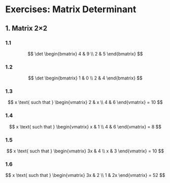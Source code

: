 # Exercises: Matrix Determinant

## 1. Matrix 2×2

### 1.1

$$
\det \begin{bmatrix}
4 & 9
\\
2 & 5
\end{bmatrix}
$$

### 1.2

$$
\det \begin{bmatrix}
1 & 0
\\
2 & 4
\end{bmatrix}
$$

### 1.3

$$
x \text{ such that } \begin{vmatrix}
2 & x
\\
4 & 6
\end{vmatrix} = 10
$$

### 1.4

$$
x \text{ such that } \begin{vmatrix}
x & 1
\\
4 & 6
\end{vmatrix} = 8
$$

### 1.5

$$
x \text{ such that } \begin{vmatrix}
3x & 4
\\
x & 3
\end{vmatrix} = 10
$$

### 1.6

$$
x \text{ such that } \begin{vmatrix}
3x & 2
\\
1 & 2x
\end{vmatrix} = 52
$$

